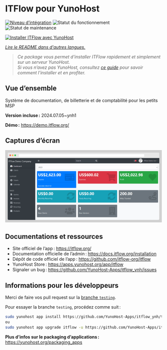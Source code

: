 <!--
Nota bene : ce README est automatiquement généré par <https://github.com/YunoHost/apps/tree/master/tools/readme_generator>
Il NE doit PAS être modifié à la main.
-->

# ITFlow pour YunoHost

[![Niveau d’intégration](https://dash.yunohost.org/integration/itflow.svg)](https://ci-apps.yunohost.org/ci/apps/itflow/) ![Statut du fonctionnement](https://ci-apps.yunohost.org/ci/badges/itflow.status.svg) ![Statut de maintenance](https://ci-apps.yunohost.org/ci/badges/itflow.maintain.svg)

[![Installer ITFlow avec YunoHost](https://install-app.yunohost.org/install-with-yunohost.svg)](https://install-app.yunohost.org/?app=itflow)

*[Lire le README dans d'autres langues.](./ALL_README.md)*

> *Ce package vous permet d’installer ITFlow rapidement et simplement sur un serveur YunoHost.*  
> *Si vous n’avez pas YunoHost, consultez [ce guide](https://yunohost.org/install) pour savoir comment l’installer et en profiter.*

## Vue d’ensemble

Système de documentation, de billetterie et de comptabilité pour les petits MSP

**Version incluse :** 2024.07.05~ynh1

**Démo :** <https://demo.itflow.org/>

## Captures d’écran

![Capture d’écran de ITFlow](./doc/screenshots/readme.gif)

## Documentations et ressources

- Site officiel de l’app : <https://itflow.org/>
- Documentation officielle de l’admin : <https://docs.itflow.org/installation>
- Dépôt de code officiel de l’app : <https://github.com/itflow-org/itflow>
- YunoHost Store : <https://apps.yunohost.org/app/itflow>
- Signaler un bug : <https://github.com/YunoHost-Apps/itflow_ynh/issues>

## Informations pour les développeurs

Merci de faire vos pull request sur la [branche `testing`](https://github.com/YunoHost-Apps/itflow_ynh/tree/testing).

Pour essayer la branche `testing`, procédez comme suit :

```bash
sudo yunohost app install https://github.com/YunoHost-Apps/itflow_ynh/tree/testing --debug
ou
sudo yunohost app upgrade itflow -u https://github.com/YunoHost-Apps/itflow_ynh/tree/testing --debug
```

**Plus d’infos sur le packaging d’applications :** <https://yunohost.org/packaging_apps>
